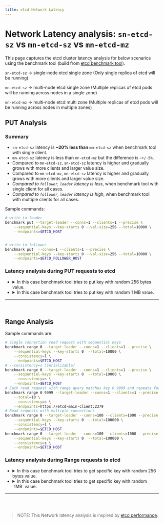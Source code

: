 ```yaml
---
title: etcd Network Latency
---
```


# Network Latency analysis: `sn-etcd-sz` vs  `mn-etcd-sz` vs `mn-etcd-mz`
This page captures the etcd cluster latency analysis for below scenarios using the benchmark tool (build from [etcd benchmark tool](https://github.com/seshachalam-yv/etcd)).

`sn-etcd-sz` -> single-node etcd single zone (Only single replica of etcd will be running)

`mn-etcd-sz` -> multi-node etcd single zone (Multiple replicas of etcd pods will be running across nodes in a single zone)

`mn-etcd-mz` -> multi-node etcd multi zone (Multiple replicas of etcd pods will be running across nodes in multiple zones)

## PUT Analysis

### Summary 

* `sn-etcd-sz` latency is **~20% less than** `mn-etcd-sz` when benchmark tool with single client.
* `mn-etcd-sz` latency is less than `mn-etcd-mz` but the difference is `~+/-5%`.
* Compared to `mn-etcd-sz`, `sn-etcd-sz` latency is higher and gradually grows with more clients and larger value size. 
* Compared to `mn-etcd-mz`, `mn-etcd-sz` latency is higher and gradually grows with more clients and larger value size. 
* *Compared to `follower`, `leader` latency is less*, when benchmark tool with single client for all cases.
* *Compared to `follower`, `leader` latency is high*, when benchmark tool with multiple clients for all cases.


Sample commands:

```bash
# write to leader
benchmark put --target-leader --conns=1 --clients=1 --precise \
    --sequential-keys --key-starts 0 --val-size=256 --total=10000 \
    --endpoints=$ETCD_HOST 


# write to follower
benchmark put  --conns=1 --clients=1 --precise \
    --sequential-keys --key-starts 0 --val-size=256 --total=10000 \
    --endpoints=$ETCD_FOLLOWER_HOST

```

### Latency analysis during PUT requests to etcd

* 
  <details>
  <summary>In this case benchmark tool tries to put key with random 256 bytes value.</summary>

  * Benchmark tool loads key/value to `leader` with single client .
    * `sn-etcd-sz` latency (~0.815ms) is **~50% lesser than** `mn-etcd-sz` (~1.74ms ).
    *  * `mn-etcd-sz` latency (~1.74ms ) is slightly lesser than `mn-etcd-mz` (~1.8ms) but the difference is negligible (within same ms).
    * 
      | Number of keys | Value size | Number of connections | Number of clients | Target etcd server |  Average write QPS | Average latency per request |    zone    | server name |  Test name |
      |:--------------:|:----------:|:---------------------:|:-----------------:|:------------------:|:------------------:|:---------------------------:|:----------:|:-----------:|:----------:|
      |      10000     |     256    |           1           |         1         |       leader       |      1220.0520     |           0.815ms           | eu-west-1c | etcd-main-0 | sn-etcd-sz |
      |      10000     |     256    |           1           |         1         |       leader       |       586.545      |            1.74ms           | eu-west-1a | etcd-main-1 | mn-etcd-sz |
      |      10000     |     256    |           1           |         1         |       leader       |  554.0155654442634 |            1.8ms            | eu-west-1a | etcd-main-1 | mn-etcd-mz |

  * Benchmark tool loads key/value to `follower` with single client.
    * `mn-etcd-sz` latency(`~2.2ms`) is **20% to 30% lesser than** `mn-etcd-mz`(`~2.7ms`).
    * *Compare to `follower`, `leader` has lower latency.*
    * 
      | Number of keys | Value size | Number of connections | Number of clients | Target etcd server |  Average write QPS | Average latency per request |    zone    | server name |  Test name |
      |:--------------:|:----------:|:---------------------:|:-----------------:|:------------------:|:------------------:|:---------------------------:|:----------:|:-----------:|:----------:|
      |      10000     |     256    |           1           |         1         |     follower-1     |       445.743      |            2.23ms           | eu-west-1a | etcd-main-0 | mn-etcd-sz |
      |      10000     |     256    |           1           |         1         |     follower-1     |  378.9366747610789 |            2.63ms           | eu-west-1c | etcd-main-0 | mn-etcd-mz |

      | Number of keys | Value size | Number of connections | Number of clients | Target etcd server |  Average write QPS | Average latency per request |    zone    | server name |  Test name |
      |:--------------:|:----------:|:---------------------:|:-----------------:|:------------------:|:------------------:|:---------------------------:|:----------:|:-----------:|:----------:|
      |      10000     |     256    |           1           |         1         |     follower-2     |       457.967      |            2.17ms           | eu-west-1a | etcd-main-2 | mn-etcd-sz |
      |      10000     |     256    |           1           |         1         |     follower-2     |  345.6586129825796 |            2.89ms           | eu-west-1b | etcd-main-2 | mn-etcd-mz |

  * Benchmark tool loads key/value to `leader` with multiple clients.
    * `sn-etcd-sz` latency(`~78.3ms`) is **~10% greater than**  `mn-etcd-sz`(`~71.81ms`).
    * `mn-etcd-sz` latency(`~71.81ms`) is less than `mn-etcd-mz`(`~72.5ms`) but the difference is negligible.
    * 
      | Number of keys | Value size | Number of connections | Number of clients | Target etcd server |  Average write QPS | Average latency per request |    zone    | server name |  Test name |
      |:--------------:|:----------:|:---------------------:|:-----------------:|:------------------:|:------------------:|:---------------------------:|:----------:|:-----------:|:----------:|
      |     100000     |     256    |          100          |        1000       |       leader       |      12638.905     |           78.32ms           | eu-west-1c | etcd-main-0 | sn-etcd-sz |
      |     100000     |     256    |          100          |        1000       |       leader       |      13789.248     |           71.81ms           | eu-west-1a | etcd-main-1 | mn-etcd-sz |
      |     100000     |     256    |          100          |        1000       |       leader       | 13728.446436395223 |            72.5ms           | eu-west-1a | etcd-main-1 | mn-etcd-mz |  



  * Benchmark tool loads key/value to `follower` with multiple clients.
    * `mn-etcd-sz` latency(`~69.8ms`) is **~5% greater than**  `mn-etcd-mz`(`~72.6ms`).
    * *Compare to `leader`, `follower` has lower latency*.
    * 
      | Number of keys | Value size | Number of connections | Number of clients | Target etcd server |  Average write QPS | Average latency per request |    zone    | server name |  Test name |
      |:--------------:|:----------:|:---------------------:|:-----------------:|:------------------:|:------------------:|:---------------------------:|:----------:|:-----------:|:----------:|
      |     100000     |     256    |          100          |        1000       |     follower-1     |      14271.983     |           69.80ms           | eu-west-1a | etcd-main-0 | mn-etcd-sz |
      |     100000     |     256    |          100          |        1000       |     follower-1     |      13695.98      |           72.62ms           | eu-west-1a | etcd-main-1 | mn-etcd-mz |

      | Number of keys | Value size | Number of connections | Number of clients | Target etcd server |  Average write QPS | Average latency per request |    zone    | server name |  Test name |
      |:--------------:|:----------:|:---------------------:|:-----------------:|:------------------:|:------------------:|:---------------------------:|:----------:|:-----------:|:----------:|
      |     100000     |     256    |          100          |        1000       |     follower-2     |      14325.436     |           69.47ms           | eu-west-1a | etcd-main-2 | mn-etcd-sz |
      |     100000     |     256    |          100          |        1000       |     follower-2     | 15750.409490407475 |            63.3ms           | eu-west-1b | etcd-main-2 | mn-etcd-mz |

  </details>

* 
  <details>  
  <summary>In this case benchmark tool tries to put key with random 1 MB value.</summary>

  * Benchmark tool loads key/value to `leader` with single client.
    * `sn-etcd-sz` latency(`~16.35ms`) is **~20% lesser than** `mn-etcd-sz`(`~20.64ms`).
    * `mn-etcd-sz` latency(`~20.64ms`) is less than `mn-etcd-mz`(`~21.08ms`) but the difference is negligible..
    * 
      | Number of keys | Value size | Number of connections | Number of clients | Target etcd server |  Average write QPS | Average latency per request |    zone    | server name |  Test name |
      |:--------------:|:----------:|:---------------------:|:-----------------:|:------------------:|:------------------:|:---------------------------:|:----------:|:-----------:|:----------:|
      |      1000      |   1000000  |           1           |         1         |       leader       |       61.117       |           16.35ms           | eu-west-1c | etcd-main-0 | sn-etcd-sz |
      |      1000      |   1000000  |           1           |         1         |       leader       |       48.416       |           20.64ms           | eu-west-1a | etcd-main-1 | mn-etcd-sz |
      |      1000      |   1000000  |           1           |         1         |       leader       |  45.7517341664802  |           21.08ms           | eu-west-1a | etcd-main-1 | mn-etcd-mz |

  * Benchmark tool loads key/value withto `follower` single client.
    * `mn-etcd-sz` latency(`~23.10ms`) is **~10% greater than** `mn-etcd-mz`(`~21.8ms`).
    * *Compare to `follower`, `leader` has lower latency*.
    * 
      | Number of keys | Value size | Number of connections | Number of clients | Target etcd server |  Average write QPS | Average latency per request |    zone    | server name |  Test name |
      |:--------------:|:----------:|:---------------------:|:-----------------:|:------------------:|:------------------:|:---------------------------:|:----------:|:-----------:|:----------:|
      |      1000      |   1000000  |           1           |         1         |     follower-1     |       43.261       |           23.10ms           | eu-west-1a | etcd-main-0 | mn-etcd-sz |
      |      1000      |   1000000  |           1           |         1         |     follower-1     |  45.7517341664802  |            21.8ms           | eu-west-1c | etcd-main-0 | mn-etcd-mz |
      |      1000      |   1000000  |           1           |         1         |     follower-1     |        45.33       |           22.05ms           | eu-west-1c | etcd-main-0 | mn-etcd-mz |

      | Number of keys | Value size | Number of connections | Number of clients | Target etcd server |  Average write QPS | Average latency per request |    zone    | server name |  Test name |
      |:--------------:|:----------:|:---------------------:|:-----------------:|:------------------:|:------------------:|:---------------------------:|:----------:|:-----------:|:----------:|
      |      1000      |   1000000  |           1           |         1         |     follower-2     |       40.0518      |           24.95ms           | eu-west-1a | etcd-main-2 | mn-etcd-sz |
      |      1000      |   1000000  |           1           |         1         |     follower-2     |  43.28573155709838 |           23.09ms           | eu-west-1b | etcd-main-2 | mn-etcd-mz |
      |      1000      |   1000000  |           1           |         1         |     follower-2     |        45.92       |           21.76ms           | eu-west-1a | etcd-main-1 | mn-etcd-mz |
      |      1000      |   1000000  |           1           |         1         |     follower-2     |       35.5705      |            28.1ms           | eu-west-1b | etcd-main-2 | mn-etcd-mz |

  * Benchmark tool loads key/value to `leader` with multiple clients.
    * `sn-etcd-sz` latency(`~6.0375secs`) is **~30% greater than**  `mn-etcd-sz``~4.000secs`).
    * `mn-etcd-sz` latency(`~4.000secs`) is less than `mn-etcd-mz`(`~ 4.09secs`) but the difference is negligible.
    * 
      | Number of keys | Value size | Number of connections | Number of clients | Target etcd server |  Average write QPS | Average latency per request |    zone    | server name |  Test name |
      |:--------------:|:----------:|:---------------------:|:-----------------:|:------------------:|:------------------:|:---------------------------:|:----------:|:-----------:|:----------:|
      |      1000      |   1000000  |          100          |        300        |       leader       |       55.373       |          6.0375secs         | eu-west-1c | etcd-main-0 | sn-etcd-sz |
      |      1000      |   1000000  |          100          |        300        |       leader       |       67.319       |          4.000secs          | eu-west-1a | etcd-main-1 | mn-etcd-sz |
      |      1000      |   1000000  |          100          |        300        |       leader       |  65.91914167957594 |           4.09secs          | eu-west-1a | etcd-main-1 | mn-etcd-mz |

  * Benchmark tool loads key/value to `follower` with multiple clients.
    * *`mn-etcd-sz` latency(`~4.04secs`) is **~5% greater than** `mn-etcd-mz`(`~ 3.90secs`).*
    * *Compare to `leader`, `follower` has lower latency*. 
    * 
      | Number of keys | Value size | Number of connections | Number of clients | Target etcd server |  Average write QPS | Average latency per request |    zone    | server name |  Test name |
      |:--------------:|:----------:|:---------------------:|:-----------------:|:------------------:|:------------------:|:---------------------------:|:----------:|:-----------:|:----------:|
      |      1000      |   1000000  |          100          |        300        |     follower-1     |       66.528       |          4.0417secs         | eu-west-1a | etcd-main-0 | mn-etcd-sz |
      |      1000      |   1000000  |          100          |        300        |     follower-1     |  70.6493461856332  |           3.90secs          | eu-west-1c | etcd-main-0 | mn-etcd-mz |
      |      1000      |   1000000  |          100          |        300        |     follower-1     |        71.95       |           3.84secs          | eu-west-1c | etcd-main-0 | mn-etcd-mz |

      | Number of keys | Value size | Number of connections | Number of clients | Target etcd server |  Average write QPS | Average latency per request |    zone    | server name |  Test name |
      |:--------------:|:----------:|:---------------------:|:-----------------:|:------------------:|:------------------:|:---------------------------:|:----------:|:-----------:|:----------:|
      |      1000      |   1000000  |          100          |        300        |     follower-2     |       66.447       |          4.0164secs         | eu-west-1a | etcd-main-2 | mn-etcd-sz |
      |      1000      |   1000000  |          100          |        300        |     follower-2     |  67.53038086369484 |           3.87secs          | eu-west-1b | etcd-main-2 | mn-etcd-mz |
      |      1000      |   1000000  |          100          |        300        |     follower-2     |        68.46       |           3.92secs          | eu-west-1a | etcd-main-1 | mn-etcd-mz |
  </details>


<hr>
<br>

## Range Analysis

Sample commands are:

```bash
# Single connection read request with sequential keys
benchmark range 0 --target-leader --conns=1 --clients=1 --precise \
    --sequential-keys --key-starts 0  --total=10000 \
    --consistency=l \
    --endpoints=$ETCD_HOST 
# --consistency=s [Serializable]
benchmark range 0 --target-leader --conns=1 --clients=1 --precise \
    --sequential-keys --key-starts 0  --total=10000 \
    --consistency=s \
    --endpoints=$ETCD_HOST 
# Each read request with range query matches key 0 9999 and repeats for total number of requests.  
benchmark range 0 9999 --target-leader --conns=1 --clients=1 --precise \
    --total=10 \
    --consistency=s \
    --endpoints=https://etcd-main-client:2379
# Read requests with multiple connections
benchmark range 0 --target-leader --conns=100 --clients=1000 --precise \
    --sequential-keys --key-starts 0  --total=100000 \
    --consistency=l \
    --endpoints=$ETCD_HOST 
benchmark range 0 --target-leader --conns=100 --clients=1000 --precise \
    --sequential-keys --key-starts 0  --total=100000 \
    --consistency=s \
    --endpoints=$ETCD_HOST 
```


### Latency analysis during Range requests to etcd 

* 
  <details>
  <summary>In this case benchmark tool tries to get specific key with random 256 bytes value.</summary>
  
  * Benchmark tool range requests to `leader` with single client.

    * `sn-etcd-sz` latency(`~1.24ms`) is **~40% greater than** `mn-etcd-sz`(`~0.67ms`).
    * `mn-etcd-sz` latency(`~0.67ms`) is  **~20% lesser than** `mn-etcd-mz`(`~0.85ms`).
    *  
      | Number of requests | Value size | Number of connections | Number of clients | sequential-keys | Consistency |  Target etcd server |  Average write QPS | Average latency per request |    zone    | server name |  Test name |
      |:------------------:|:----------:|:---------------------:|:-----------------:|:---------------:|:-----------:|:-------------------:|:------------------:|:---------------------------:|:----------:|:-----------:|:----------:|
      |        10000       |     256    |           1           |         1         |       true      |      l      |        leader       |       800.272      |            1.24ms           | eu-west-1c | etcd-main-0 | sn-etcd-sz |
      |        10000       |     256    |           1           |         1         |       true      |      l      |        leader       |      1173.9081     |            0.67ms           | eu-west-1a | etcd-main-1 | mn-etcd-sz |
      |        10000       |     256    |           1           |         1         |       true      |      l      |        leader       |  999.3020189178693 |            0.85ms           | eu-west-1a | etcd-main-1 | mn-etcd-mz |

    * Compare to consistency `Linearizable`, `Serializable` is **~40% less** for all cases
    * 
      | Number of requests | Value size | Number of connections | Number of clients | sequential-keys | Consistency |  Target etcd server |  Average write QPS | Average latency per request |    zone    | server name |  Test name |
      |:------------------:|:----------:|:---------------------:|:-----------------:|:---------------:|:-----------:|:-------------------:|:------------------:|:---------------------------:|:----------:|:-----------:|:----------:|
      |        10000       |     256    |           1           |         1         |       true      |      s      |        leader       |      1411.229      |            0.70ms           | eu-west-1c | etcd-main-0 | sn-etcd-sz |
      |        10000       |     256    |           1           |         1         |       true      |      s      |        leader       |      2033.131      |            0.35ms           | eu-west-1a | etcd-main-1 | mn-etcd-sz |
      |        10000       |     256    |           1           |         1         |       true      |      s      |        leader       | 2100.2426362012025 |            0.47ms           | eu-west-1a | etcd-main-1 | mn-etcd-mz |

  * Benchmark tool range requests to `follower` with single client .
     * `mn-etcd-sz` latency(`~1.3ms`) is  **~20% lesser than** `mn-etcd-mz`(`~1.6ms`).
    * *Compare to `follower`, `leader` read request latency is **~50% less** for both `mn-etcd-sz`, `mn-etcd-mz`*
    *  
      | Number of requests | Value size | Number of connections | Number of clients | sequential-keys | Consistency |  Target etcd server |  Average write QPS | Average latency per request |    zone    | server name |  Test name |
      |:------------------:|:----------:|:---------------------:|:-----------------:|:---------------:|:-----------:|:-------------------:|:------------------:|:---------------------------:|:----------:|:-----------:|:----------:|
      |        10000       |     256    |           1           |         1         |       true      |      l      |      follower-1     |       765.325      |            1.3ms            | eu-west-1a | etcd-main-0 | mn-etcd-sz |
      |        10000       |     256    |           1           |         1         |       true      |      l      |      follower-1     |        596.1       |            1.6ms            | eu-west-1c | etcd-main-0 | mn-etcd-mz |
    * Compare to consistency `Linearizable`, `Serializable` is **~50% less** for all cases
    * 
      | Number of requests | Value size | Number of connections | Number of clients | sequential-keys | Consistency |  Target etcd server |  Average write QPS | Average latency per request |    zone    | server name |  Test name |
      |:------------------:|:----------:|:---------------------:|:-----------------:|:---------------:|:-----------:|:-------------------:|:------------------:|:---------------------------:|:----------:|:-----------:|:----------:|
      |        10000       |     256    |           1           |         1         |       true      |      s      |      follower-1     |      1823.631      |            0.54ms           | eu-west-1a | etcd-main-0 | mn-etcd-sz |
      |        10000       |     256    |           1           |         1         |       true      |      s      |      follower-1     |       1442.6       |            0.69ms           | eu-west-1c | etcd-main-0 | mn-etcd-mz |
      |        10000       |     256    |           1           |         1         |       true      |      s      |      follower-1     |       1416.39      |            0.70ms           | eu-west-1c | etcd-main-0 | mn-etcd-mz |
      |        10000       |     256    |           1           |         1         |       true      |      s      |      follower-1     |      2077.449      |            0.47ms           | eu-west-1a | etcd-main-1 | mn-etcd-mz |
  
  * Benchmark tool range requests to `leader` with multiple client.
    * `sn-etcd-sz` latency(`~84.66ms`) is **~20% greater than** `mn-etcd-sz`(`~73.95ms`).
    * `mn-etcd-sz` latency(`~73.95ms`) is  **more or less equal to** `mn-etcd-mz`(`~ 73.8ms`).
    * 
      | Number of requests | Value size | Number of connections | Number of clients | sequential-keys | Consistency |  Target etcd server |  Average write QPS | Average latency per request |    zone    | server name |  Test name |
      |:------------------:|:----------:|:---------------------:|:-----------------:|:---------------:|:-----------:|:-------------------:|:------------------:|:---------------------------:|:----------:|:-----------:|:----------:|
      |       100000       |     256    |          100          |        1000       |       true      |      l      |        leader       |      11775.721     |           84.66ms           | eu-west-1c | etcd-main-0 | sn-etcd-sz |
      |       100000       |     256    |          100          |        1000       |       true      |      l      |        leader       |     13446.9598     |           73.95ms           | eu-west-1a | etcd-main-1 | mn-etcd-sz |
      |       100000       |     256    |          100          |        1000       |       true      |      l      |        leader       |  13527.19810605353 |            73.8ms           | eu-west-1a | etcd-main-1 | mn-etcd-mz |
    
    * Compare to consistency `Linearizable`, `Serializable` is **~20% lesser** for all cases
    * `sn-etcd-sz` latency(`~69.37ms`) is  **more or less equal to** `mn-etcd-sz`(`~69.89ms`).
    * `mn-etcd-sz` latency(`~69.89ms`) is  **slightly higher than** `mn-etcd-mz`(`~67.63ms`).
    * 
      | Number of requests | Value size | Number of connections | Number of clients | sequential-keys | Consistency |  Target etcd server |  Average write QPS | Average latency per request |    zone    | server name |  Test name |
      |:------------------:|:----------:|:---------------------:|:-----------------:|:---------------:|:-----------:|:-------------------:|:------------------:|:---------------------------:|:----------:|:-----------:|:----------:|
      |       100000       |     256    |          100          |        1000       |       true      |      s      |        leader       |     14334.9027     |           69.37ms           | eu-west-1c | etcd-main-0 | sn-etcd-sz |
      |       100000       |     256    |          100          |        1000       |       true      |      s      |        leader       |      14270.008     |           69.89ms           | eu-west-1a | etcd-main-1 | mn-etcd-sz |
      |       100000       |     256    |          100          |        1000       |       true      |      s      |        leader       | 14715.287354023869 |           67.63ms           | eu-west-1a | etcd-main-1 | mn-etcd-mz |

  * Benchmark tool range requests to `follower` with multiple client.
    * `mn-etcd-sz` latency(`~60.69ms`) is **~20% lesser than** `mn-etcd-mz`(`~70.76ms`).
    * Compare to  `leader`, `follower` has lower read request latency.
    * 
      | Number of requests | Value size | Number of connections | Number of clients | sequential-keys | Consistency |  Target etcd server |  Average write QPS | Average latency per request |    zone    | server name |  Test name |
      |:------------------:|:----------:|:---------------------:|:-----------------:|:---------------:|:-----------:|:-------------------:|:------------------:|:---------------------------:|:----------:|:-----------:|:----------:|
      |       100000       |     256    |          100          |        1000       |       true      |      l      |      follower-1     |      11586.032     |           60.69ms           | eu-west-1a | etcd-main-0 | mn-etcd-sz |
      |       100000       |     256    |          100          |        1000       |       true      |      l      |      follower-1     |       14050.5      |           70.76ms           | eu-west-1c | etcd-main-0 | mn-etcd-mz |


    * `mn-etcd-sz` latency(`~86.09ms`) is **~20 higher than** `mn-etcd-mz`(`~64.6ms`).
    * * Compare to `mn-etcd-sz` consistency `Linearizable`, `Serializable` is **~20% higher**.*
    *  Compare to `mn-etcd-mz` consistency `Linearizable`, `Serializable` is **~slightly less**.
    *  
      | Number of requests | Value size | Number of connections | Number of clients | sequential-keys | Consistency |  Target etcd server |  Average write QPS | Average latency per request |    zone    | server name |  Test name |
      |:------------------:|:----------:|:---------------------:|:-----------------:|:---------------:|:-----------:|:-------------------:|:------------------:|:---------------------------:|:----------:|:-----------:|:----------:|
      |       100000       |     256    |          100          |        1000       |       true      |      s      |      follower-1     |      11582.438     |           86.09ms           | eu-west-1a | etcd-main-0 | mn-etcd-sz |
      |       100000       |     256    |          100          |        1000       |       true      |      s      |      follower-1     |       15422.2      |            64.6ms           | eu-west-1c | etcd-main-0 | mn-etcd-mz |


  * Benchmark tool range requests to `leader` all keys.
    * `sn-etcd-sz` latency(`~678.77ms`) is **~5% slightly lesser than** `mn-etcd-sz`(`~697.29ms`).
    * `mn-etcd-sz` latency(`~697.29ms`) is less than `mn-etcd-mz`(`~701ms`) but the difference is negligible.
    * 
      | Number of requests | Value size | Number of connections | Number of clients | sequential-keys | Consistency |  Target etcd server |  Average write QPS | Average latency per request |    zone    | server name |  Test name |
      |:------------------:|:----------:|:---------------------:|:-----------------:|:---------------:|:-----------:|:-------------------:|:------------------:|:---------------------------:|:----------:|:-----------:|:----------:|
      |         20         |     256    |           2           |         5         |      false      |      l      |        leader       |       6.8875       |           678.77ms          | eu-west-1c | etcd-main-0 | sn-etcd-sz |
      |         20         |     256    |           2           |         5         |      false      |      l      |        leader       |        6.720       |           697.29ms          | eu-west-1a | etcd-main-1 | mn-etcd-sz |
      |         20         |     256    |           2           |         5         |      false      |      l      |        leader       |         6.7        |            701ms            | eu-west-1a | etcd-main-1 | mn-etcd-mz |

    * * Compare to consistency `Linearizable`, `Serializable` is **~5% slightly higher** for all cases
    * `sn-etcd-sz` latency(`~687.36ms`) is less than `mn-etcd-sz`(`~692.68ms`) but the difference is negligible.
    * `mn-etcd-sz` latency(`~692.68ms`) is **~5% slightly lesser than** `mn-etcd-mz`(`~735.7ms`).
    * 
      | Number of requests | Value size | Number of connections | Number of clients | sequential-keys | Consistency |  Target etcd server |  Average write QPS | Average latency per request |    zone    | server name |  Test name |
      |:------------------:|:----------:|:---------------------:|:-----------------:|:---------------:|:-----------:|:-------------------:|:------------------:|:---------------------------:|:----------:|:-----------:|:----------:|
      |         20         |     256    |           2           |         5         |      false      |      s      |        leader       |        6.76        |           687.36ms          | eu-west-1c | etcd-main-0 | sn-etcd-sz |
      |         20         |     256    |           2           |         5         |      false      |      s      |        leader       |        6.635       |           692.68ms          | eu-west-1a | etcd-main-1 | mn-etcd-sz |
      |         20         |     256    |           2           |         5         |      false      |      s      |        leader       |         6.3        |           735.7ms           | eu-west-1a | etcd-main-1 | mn-etcd-mz |

  * Benchmark tool range requests to `follower` all keys
    * `mn-etcd-sz`(`~737.68ms`) latency is **~5% slightly higher than** `mn-etcd-mz`(`~713.7ms`).
    * Compare to `leader` consistency `Linearizable`read request, `follower` is *~5% slightly higher*. 
    * 
      | Number of requests | Value size | Number of connections | Number of clients | sequential-keys | Consistency |  Target etcd server |  Average write QPS | Average latency per request |    zone    | server name |  Test name |
      |:------------------:|:----------:|:---------------------:|:-----------------:|:---------------:|:-----------:|:-------------------:|:------------------:|:---------------------------:|:----------:|:-----------:|:----------:|
      |         20         |     256    |           2           |         5         |      false      |      l      |      follower-1     |        6.163       |           737.68ms          | eu-west-1a | etcd-main-0 | mn-etcd-sz |
      |         20         |     256    |           2           |         5         |      false      |      l      |      follower-1     |        6.52        |           713.7ms           | eu-west-1c | etcd-main-0 | mn-etcd-mz |

    * `mn-etcd-sz` latency(`~757.73ms`) is **~10% higher than** `mn-etcd-mz`(`~690.4ms`).
    * Compare to `follower` consistency `Linearizable`read request, `follower`  consistency `Serializable`  is *~3% slightly higher* for `mn-etcd-sz`.
    * *Compare to `follower` consistency `Linearizable`read request, `follower`  consistency `Serializable`  is *~5% less* for `mn-etcd-mz`.*
    * *Compare to `leader` consistency `Serializable`read request, `follower` consistency `Serializable` is *~5% less* for `mn-etcd-mz`. *
    * 
      | Number of requests | Value size | Number of connections | Number of clients | sequential-keys | Consistency |  Target etcd server |  Average write QPS | Average latency per request |    zone    | server name |  Test name |
      |:------------------:|:----------:|:---------------------:|:-----------------:|:---------------:|:-----------:|:-------------------:|:------------------:|:---------------------------:|:----------:|:-----------:|:----------:|
      |         20         |     256    |           2           |         5         |      false      |      s      |      follower-1     |       6.0295       |           757.73ms          | eu-west-1a | etcd-main-0 | mn-etcd-sz |
      |         20         |     256    |           2           |         5         |      false      |      s      |      follower-1     |        6.87        |           690.4ms           | eu-west-1c | etcd-main-0 | mn-etcd-mz |




  <hr>
  <br>
  </details>

* 
  <details>

  <summary>In this case benchmark tool tries to get specific key with random `1MB` value.</summary>
  
  * Benchmark tool range requests to `leader` with single client.

    * `sn-etcd-sz` latency(`~5.96ms`) is **~5% lesser than** `mn-etcd-sz`(`~6.28ms`).
    * `mn-etcd-sz` latency(`~6.28ms`) is  **~10% higher than** `mn-etcd-mz`(`~5.3ms`).
    *  
      | Number of requests | Value size | Number of connections | Number of clients | sequential-keys | Consistency |  Target etcd server |  Average write QPS | Average latency per request |    zone    | server name |  Test name |
      |:------------------:|:----------:|:---------------------:|:-----------------:|:---------------:|:-----------:|:-------------------:|:------------------:|:---------------------------:|:----------:|:-----------:|:----------:|
      |        1000        |   1000000  |           1           |         1         |       true      |      l      |        leader       |       167.381      |            5.96ms           | eu-west-1c | etcd-main-0 | sn-etcd-sz |
      |        1000        |   1000000  |           1           |         1         |       true      |      l      |        leader       |       158.822      |            6.28ms           | eu-west-1a | etcd-main-1 | mn-etcd-sz |
      |        1000        |   1000000  |           1           |         1         |       true      |      l      |        leader       |       187.94       |            5.3ms            | eu-west-1a | etcd-main-1 | mn-etcd-mz |
    
    * Compare to consistency `Linearizable`, `Serializable` is **~15% less** for  `sn-etcd-sz`, `mn-etcd-sz`, `mn-etcd-mz`
    * 
      | Number of requests | Value size | Number of connections | Number of clients | sequential-keys | Consistency |  Target etcd server |  Average write QPS | Average latency per request |    zone    | server name |  Test name |
      |:------------------:|:----------:|:---------------------:|:-----------------:|:---------------:|:-----------:|:-------------------:|:------------------:|:---------------------------:|:----------:|:-----------:|:----------:|
      |        1000        |   1000000  |           1           |         1         |       true      |      s      |        leader       |       184.95       |           5.398ms           | eu-west-1c | etcd-main-0 | sn-etcd-sz |
      |        1000        |   1000000  |           1           |         1         |       true      |      s      |        leader       |       176.901      |            5.64ms           | eu-west-1a | etcd-main-1 | mn-etcd-sz |
      |        1000        |   1000000  |           1           |         1         |       true      |      s      |        leader       |       209.99       |            4.7ms            | eu-west-1a | etcd-main-1 | mn-etcd-mz |

  * Benchmark tool range requests to `follower` with single client.
    * `mn-etcd-sz` latency(`~6.66ms`) is  **~10% higher than** `mn-etcd-mz`(`~6.16ms`).
    * *Compare to `leader`, `follower` read request latency is **~10% high** for `mn-etcd-sz`*
    * *Compare to `leader`, `follower` read request latency is **~20% high** for  `mn-etcd-mz`*
    *  
      | Number of requests | Value size | Number of connections | Number of clients | sequential-keys | Consistency |  Target etcd server |  Average write QPS | Average latency per request |    zone    | server name |  Test name |
      |:------------------:|:----------:|:---------------------:|:-----------------:|:---------------:|:-----------:|:-------------------:|:------------------:|:---------------------------:|:----------:|:-----------:|:----------:|
      |        1000        |   1000000  |           1           |         1         |       true      |      l      |      follower-1     |       150.680      |            6.66ms           | eu-west-1a | etcd-main-0 | mn-etcd-sz |
      |        1000        |   1000000  |           1           |         1         |       true      |      l      |      follower-1     |       162.072      |            6.16ms           | eu-west-1c | etcd-main-0 | mn-etcd-mz |

    * Compare to consistency `Linearizable`, `Serializable` is **~15% less** for  `mn-etcd-sz`(`~5.84ms`), `mn-etcd-mz`(`~5.01ms`).
    * *Compare to `leader`, `follower` read request latency is **~5% slightly high** for `mn-etcd-sz`, `mn-etcd-mz`*
    * 
      | Number of requests | Value size | Number of connections | Number of clients | sequential-keys | Consistency |  Target etcd server |  Average write QPS | Average latency per request |    zone    | server name |  Test name |
      |:------------------:|:----------:|:---------------------:|:-----------------:|:---------------:|:-----------:|:-------------------:|:------------------:|:---------------------------:|:----------:|:-----------:|:----------:|
      |        1000        |   1000000  |           1           |         1         |       true      |      s      |      follower-1     |       170.918      |            5.84ms           | eu-west-1a | etcd-main-0 | mn-etcd-sz |
      |        1000        |   1000000  |           1           |         1         |       true      |      s      |      follower-1     |       199.01       |            5.01ms           | eu-west-1c | etcd-main-0 | mn-etcd-mz |



  * Benchmark tool range requests to `leader` with multiple clients.

    * `sn-etcd-sz` latency(`~1.593secs`) is **~20% lesser than** `mn-etcd-sz`(`~1.974secs`).
    * `mn-etcd-sz` latency(`~1.974secs`) is  **~5% greater than** `mn-etcd-mz`(`~1.81secs`).
    * 
      | Number of requests | Value size | Number of connections | Number of clients | sequential-keys | Consistency |  Target etcd server |  Average write QPS | Average latency per request |    zone    | server name |  Test name |
      |:------------------:|:----------:|:---------------------:|:-----------------:|:---------------:|:-----------:|:-------------------:|:------------------:|:---------------------------:|:----------:|:-----------:|:----------:|
      |        1000        |   1000000  |          100          |        500        |       true      |      l      |        leader       |       252.149      |          1.593secs          | eu-west-1c | etcd-main-0 | sn-etcd-sz |
      |        1000        |   1000000  |          100          |        500        |       true      |      l      |        leader       |       205.589      |          1.974secs          | eu-west-1a | etcd-main-1 | mn-etcd-sz |
      |        1000        |   1000000  |          100          |        500        |       true      |      l      |        leader       |       230.42       |           1.81secs          | eu-west-1a | etcd-main-1 | mn-etcd-mz |

    * *Compare to consistency `Linearizable`, `Serializable` is **more or less same** for `sn-etcd-sz`(`~1.57961secs`), `mn-etcd-mz`(`~1.8secs`) not a big difference*
    * Compare to consistency `Linearizable`, `Serializable` is  **~10% high** for `mn-etcd-sz`(`~ 2.277secs`).
    * 
      | Number of requests | Value size | Number of connections | Number of clients | sequential-keys | Consistency |  Target etcd server |  Average write QPS | Average latency per request |    zone    | server name |  Test name |
      |:------------------:|:----------:|:---------------------:|:-----------------:|:---------------:|:-----------:|:-------------------:|:------------------:|:---------------------------:|:----------:|:-----------:|:----------:|
      |        1000        |   1000000  |          100          |        500        |       true      |      s      |        leader       |       252.406      |         1.57961secs         | eu-west-1c | etcd-main-0 | sn-etcd-sz |
      |        1000        |   1000000  |          100          |        500        |       true      |      s      |        leader       |       181.905      |          2.277secs          | eu-west-1a | etcd-main-1 | mn-etcd-sz |
      |        1000        |   1000000  |          100          |        500        |       true      |      s      |        leader       |       227.64       |           1.8secs           | eu-west-1a | etcd-main-1 | mn-etcd-mz |

  * Benchmark tool range requests to `follower` with multiple client.

    * `mn-etcd-sz` latency is **~20% less than** `mn-etcd-mz`.
    * Compare to  `leader` consistency `Linearizable`, `follower` read request latency is ~15 less for `mn-etcd-sz`(`~1.694secs`).    
    * Compare to  `leader` consistency `Linearizable`, `follower` read request latency is ~10% higher for `mn-etcd-sz`(`~1.977secs`).    
    * 
      | Number of requests | Value size | Number of connections | Number of clients | sequential-keys | Consistency |  Target etcd server |  Average write QPS | Average latency per request |    zone    | server name |  Test name |
      |:------------------:|:----------:|:---------------------:|:-----------------:|:---------------:|:-----------:|:-------------------:|:------------------:|:---------------------------:|:----------:|:-----------:|:----------:|
      |        1000        |   1000000  |          100          |        500        |       true      |      l      |      follower-1     |       248.489      |          1.694secs          | eu-west-1a | etcd-main-0 | mn-etcd-sz |
      |        1000        |   1000000  |          100          |        500        |       true      |      l      |      follower-1     |       210.22       |          1.977secs          | eu-west-1c | etcd-main-0 | mn-etcd-mz |



      | Number of requests | Value size | Number of connections | Number of clients | sequential-keys | Consistency |  Target etcd server |  Average write QPS | Average latency per request |    zone    | server name |  Test name |
      |:------------------:|:----------:|:---------------------:|:-----------------:|:---------------:|:-----------:|:-------------------:|:------------------:|:---------------------------:|:----------:|:-----------:|:----------:|
      |        1000        |   1000000  |          100          |        500        |       true      |      l      |      follower-2     |       205.765      |          1.967secs          | eu-west-1a | etcd-main-2 | mn-etcd-sz |
      |        1000        |   1000000  |          100          |        500        |       true      |      l      |      follower-2     |        195.2       |          2.159secs          | eu-west-1b | etcd-main-2 | mn-etcd-mz |


    *  
      | Number of requests | Value size | Number of connections | Number of clients | sequential-keys | Consistency |  Target etcd server |  Average write QPS | Average latency per request |    zone    | server name |  Test name |
      |:------------------:|:----------:|:---------------------:|:-----------------:|:---------------:|:-----------:|:-------------------:|:------------------:|:---------------------------:|:----------:|:-----------:|:----------:|
      |        1000        |   1000000  |          100          |        500        |       true      |      s      |      follower-1     |       231.458      |          1.7413secs         | eu-west-1a | etcd-main-0 | mn-etcd-sz |
      |        1000        |   1000000  |          100          |        500        |       true      |      s      |      follower-1     |       214.80       |          1.907secs          | eu-west-1c | etcd-main-0 | mn-etcd-mz |


      | Number of requests | Value size | Number of connections | Number of clients | sequential-keys | Consistency |  Target etcd server |  Average write QPS | Average latency per request |    zone    | server name |  Test name |
      |:------------------:|:----------:|:---------------------:|:-----------------:|:---------------:|:-----------:|:-------------------:|:------------------:|:---------------------------:|:----------:|:-----------:|:----------:|
      |        1000        |   1000000  |          100          |        500        |       true      |      s      |      follower-2     |       183.320      |          2.2810secs         | eu-west-1a | etcd-main-2 | mn-etcd-sz |
      |        1000        |   1000000  |          100          |        500        |       true      |      s      |      follower-2     |       195.40       |          2.164secs          | eu-west-1b | etcd-main-2 | mn-etcd-mz |



  * Benchmark tool range requests to `leader` all keys.

    * `sn-etcd-sz` latency(`~8.993secs`) is **~3% slightly lower than** `mn-etcd-sz`(`~9.236secs`).
    * `mn-etcd-sz` latency(`~9.236secs`) is  **~2% slightly lower than** `mn-etcd-mz`(`~9.100secs`).
    * 
      | Number of requests | Value size | Number of connections | Number of clients | sequential-keys | Consistency |  Target etcd server |  Average write QPS | Average latency per request |    zone    | server name |  Test name |
      |:------------------:|:----------:|:---------------------:|:-----------------:|:---------------:|:-----------:|:-------------------:|:------------------:|:---------------------------:|:----------:|:-----------:|:----------:|
      |         20         |   1000000  |           2           |         5         |      false      |      l      |        leader       |       0.5139       |          8.993secs          | eu-west-1c | etcd-main-0 | sn-etcd-sz |
      |         20         |   1000000  |           2           |         5         |      false      |      l      |        leader       |        0.506       |          9.236secs          | eu-west-1a | etcd-main-1 | mn-etcd-sz |
      |         20         |   1000000  |           2           |         5         |      false      |      l      |        leader       |        0.508       |          9.100secs          | eu-west-1a | etcd-main-1 | mn-etcd-mz |
    
    * Compare to consistency `Linearizable`read request, `follower` for `sn-etcd-sz`(`~9.secs`) is **a slight difference `10ms`**.
    * Compare to consistency `Linearizable`read request, `follower` for `mn-etcd-sz`(`~9.113secs`) is **~1% less**, not a big difference.
    * Compare to consistency `Linearizable`read request, `follower` for `mn-etcd-mz`(`~8.799secs`) is **~3% less**, not a big difference.
    * `sn-etcd-sz` latency(`~9.secs`) is **~1% slightly less than** `mn-etcd-sz`(`~9.113secs`).
    * *`mn-etcd-sz` latency(`~9.113secs`) is  **~3% slightly higher than** `mn-etcd-mz`(`~8.799secs`)*.
      | Number of requests | Value size | Number of connections | Number of clients | sequential-keys | Consistency |  Target etcd server |  Average write QPS | Average latency per request |    zone    | server name |  Test name |
      |:------------------:|:----------:|:---------------------:|:-----------------:|:---------------:|:-----------:|:-------------------:|:------------------:|:---------------------------:|:----------:|:-----------:|:----------:|
      |         20         |   1000000  |           2           |         5         |      false      |      s      |        leader       |       0.51125      |          9.0003secs         | eu-west-1c | etcd-main-0 | sn-etcd-sz |
      |         20         |   1000000  |           2           |         5         |      false      |      s      |        leader       |       0.4993       |          9.113secs          | eu-west-1a | etcd-main-1 | mn-etcd-sz |
      |         20         |   1000000  |           2           |         5         |      false      |      s      |        leader       |        0.522       |          8.799secs          | eu-west-1a | etcd-main-1 | mn-etcd-mz |

  * Benchmark tool range requests to `follower` all keys

    * `mn-etcd-sz` latency(`~9.065secs`) is **~1% slightly higher than** `mn-etcd-mz`(`~9.007secs`).
    * Compare to `leader` consistency `Linearizable`read request, `follower` is *~1% slightly higher* for both cases  `mn-etcd-sz`,  `mn-etcd-mz` . 
    * 
      | Number of requests | Value size | Number of connections | Number of clients | sequential-keys | Consistency |  Target etcd server |  Average write QPS | Average latency per request |    zone    | server name |  Test name |
      |:------------------:|:----------:|:---------------------:|:-----------------:|:---------------:|:-----------:|:-------------------:|:------------------:|:---------------------------:|:----------:|:-----------:|:----------:|
      |         20         |   1000000  |           2           |         5         |      false      |      l      |      follower-1     |        0.512       |          9.065secs          | eu-west-1a | etcd-main-0 | mn-etcd-sz |
      |         20         |   1000000  |           2           |         5         |      false      |      l      |      follower-1     |        0.533       |          9.007secs          | eu-west-1c | etcd-main-0 | mn-etcd-mz |


    * Compare to consistency `Linearizable`read request, `follower` for `mn-etcd-sz`(`~9.553secs`) is **~5% high**.
    * *Compare to consistency `Linearizable`read request, `follower` for `mn-etcd-mz`(`~7.7433secs`) is **~15% less***.

    * *`mn-etcd-sz`(`~9.553secs`) latency is  **~20% higher than** `mn-etcd-mz`(`~7.7433secs`)*.
    * 
      | Number of requests | Value size | Number of connections | Number of clients | sequential-keys | Consistency |  Target etcd server |  Average write QPS | Average latency per request |    zone    | server name |  Test name |
      |:------------------:|:----------:|:---------------------:|:-----------------:|:---------------:|:-----------:|:-------------------:|:------------------:|:---------------------------:|:----------:|:-----------:|:----------:|
      |         20         |   1000000  |           2           |         5         |      false      |      s      |      follower-1     |       0.4743       |          9.553secs          | eu-west-1a | etcd-main-0 | mn-etcd-sz |
      |         20         |   1000000  |           2           |         5         |      false      |      s      |      follower-1     |       0.5500       |          7.7433secs         | eu-west-1c | etcd-main-0 | mn-etcd-mz |

  <hr>
  <br>
  </details>


<hr>
<br>
<br>

>NOTE: This Network latency analysis is inspired by [etcd performance](https://etcd.io/docs/v3.5/op-guide/performance/).